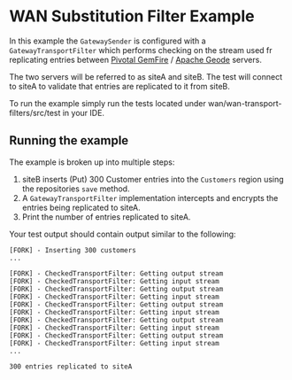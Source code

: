 # WAN Substitution Filter Example

In this example the `GatewaySender` is configured with  a `GatewayTransportFilter` which performs checking on the stream used fr replicating entries between [Pivotal GemFire](https://pivotal.io/pivotal-gemfire) / [Apache Geode](http://geode.apache.org/) servers.

The two servers will be referred to as siteA and siteB. The test will connect to siteA to validate that entries are replicated to it from siteB.

To run the example simply run the tests located under wan/wan-transport-filters/src/test in your IDE.

## Running the example

The example is broken up into multiple steps:
1. siteB inserts (Put) 300 Customer entries into the `Customers` region using the repositories `save` method.
2. A `GatewayTransportFilter` implementation intercepts and encrypts the entries being replicated to siteA.
3. Print the number of entries replicated to siteA.

Your test output should contain output similar to the following:

    [FORK] - Inserting 300 customers
    ...
    
    [FORK] - CheckedTransportFilter: Getting output stream
    [FORK] - CheckedTransportFilter: Getting input stream
    [FORK] - CheckedTransportFilter: Getting output stream
    [FORK] - CheckedTransportFilter: Getting input stream
    [FORK] - CheckedTransportFilter: Getting output stream
    [FORK] - CheckedTransportFilter: Getting input stream
    [FORK] - CheckedTransportFilter: Getting output stream
    [FORK] - CheckedTransportFilter: Getting input stream
    [FORK] - CheckedTransportFilter: Getting output stream
    [FORK] - CheckedTransportFilter: Getting input stream
    ...
    
    300 entries replicated to siteA